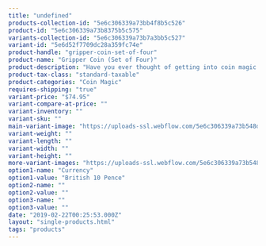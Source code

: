 ```yaml
---
title: "undefined"
products-collection-id: "5e6c306339a73bb4f8b5c526"
product-id: "5e6c306339a73b8375b5c575"
variants-collection-id: "5e6c306339a73b7a3bb5c527"
variant-id: "5e6d52f7709dc28a359fc74e"
product-handle: "gripper-coin-set-of-four"
product-name: "Gripper Coin (Set of Four)"
product-description: "Have you ever thought of getting into coin magic but were put off by all the hard coin sleights that comes with it? Well, we have now solved that problem. Introducing the Gripper Coins. The Gripper Coins are a special, handmade coin that has a space-age silicone band embedded into the edge of the coin which prevents it from slipping in just about any palming position you decide to use. For the beginner coin workers, the Gripper Coins will enhance your learning process immensely when you are practicing your various palming moves. And for the seasoned professionals, the Gripper Coins will give you that sure-locking feel in any of your desired coin palms. The Gripper Coin comes in 6 different denominations, the U.S. quarter, the U.S. half dollar, the Euro 50 cent piece, the British 10 pence, the U.S. Eisenhower and the English penny."
product-tax-class: "standard-taxable"
product-categories: "Coin Magic"
requires-shipping: "true"
variant-price: "$74.95"
variant-compare-at-price: ""
variant-inventory: ""
variant-sku: ""
main-variant-image: "https://uploads-ssl.webflow.com/5e6c306339a73b548db5c522/5e6d6256148907fb60c7e706_rpr-gripper-coin-set-british-ten-pence-full-2.png"
variant-weight: ""
variant-length: ""
variant-width: ""
variant-height: ""
more-variant-images: "https://uploads-ssl.webflow.com/5e6c306339a73b548db5c522/5e6d629c75d1aedb169d8f32_rpr-gripper-coin-set-british-ten-pence-full.png"
option1-name: "Currency"
option1-value: "British 10 Pence"
option2-name: ""
option2-value: ""
option3-name: ""
option3-value: ""
date: "2019-02-22T00:25:53.000Z"
layout: "single-products.html"
tags: "products"
---
```



